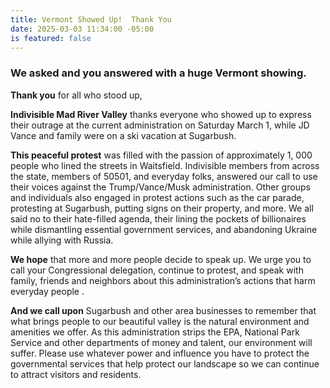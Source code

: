 ```yaml
---
title: Vermont Showed Up!  Thank You
date: 2025-03-03 11:34:00 -05:00
is featured: false
---
```


### We asked and you answered with a huge Vermont showing.

**Thank you** for all who stood up,

**Indivisible Mad River Valley** thanks everyone who showed up to express their outrage at the current administration on Saturday March 1, while JD Vance and family were on a ski vacation at Sugarbush.

**This peaceful protest** was filled with the passion of approximately 1, 000 people who lined the streets in Waitsfield.   Indivisible members from across the state, members of 50501, and everyday folks, answered our call to use their voices against the Trump/Vance/Musk administration.  Other groups and individuals also engaged in protest actions such as the car parade,  protesting at Sugarbush, putting signs on their property, and more.  We all said no to their hate-filled agenda, their lining the pockets of billionaires while dismantling essential government services, and abandoning Ukraine while allying with Russia.   

**We hope** that more and more people decide to speak up.  We urge you to call your Congressional delegation, continue to protest, and speak with family, friends and neighbors about this administration’s actions that harm everyday people .

**And we call upon** Sugarbush and other area businesses to remember that what brings people to our beautiful valley is the natural environment and amenities we offer.  As this administration strips the EPA, National Park Service and other departments of money and talent, our environment will suffer.  Please use whatever power and influence you have to protect the governmental services that help protect our landscape so we can continue to attract visitors and residents.


